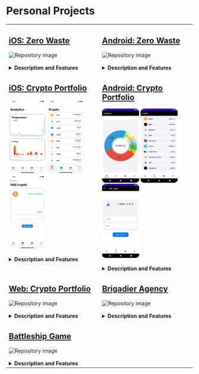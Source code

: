 # Personal Projects

<table>
  <tr>
  <!-- iOS: Zero Waste -->
  <td valign="top" valign="center">
    <h2><a href="https://github.com/belekomurzakov/zero-waste-ios">iOS: Zero Waste</a></h2>
    <img src="https://repository-images.githubusercontent.com/303733323/fd001c1f-4d11-4322-af1b-c337a79ae7f0" alt="Repository image" width="400"/>
    <br/>
    <br/>
    <details>
      <summary><b>Description and Features</b></summary>
      <p>Sample car sales and service application. Pulsar is a fictitious electric car manufacturer company. This application helps Pulsar to sell cars on-site, and through their customer-facing website. Event-driven patterns allow to build loosely coupled integrations using multiple programming languages and systems. Regardless of the industry you work in, this app demonstrates how to build rich and immersive user experiences with the connected compute and runtime capabilities of the Salesforce Platform.</p>
      <b>Features</b><br/>
      <p>
        <code>rest-api</code>, <code>realm</code>, <code>mapkit</code>, <code>swift-ui</code>, <code>coreml</code>
      </p>
    </details>
  </td>
  <!-- Android: Zero Waste -->
  <td valign="top">
    <h2><a href="https://github.com/belekomurzakov/zero-waste-android">Android: Zero Waste</a></h2>
    <img src="https://repository-images.githubusercontent.com/303731885/a11a6e80-0d79-11eb-82f7-250f255083ce" alt="Repository image" width="400"/>
    <br/>
    <br/>
    <details>
      <summary><b>Description and Features</b></summary>
      <p>A collection of easy-to-digest code examples demonstrating Apex best practices. Each Recipe demonstrates how to code a specific common task while adhering to best practices. The UI allows you to browse the code, associated tests, and documentation about the recipes all in a convenient, in-org browser.</p>
      <b>Features</b><br/>
      <p>
<code>android</code>, <code>room</code>, <code>google-maps</code>, <code>dependency-injection</code>, <code>datastore</code>, <code>koin</code>, <code>ml-kit</code>
      </p>
    </details>
  </td>
</tr>
<tr>
  <!-- iOS: Crypto Portfolio -->
  <td width="50%" valign="top">
    <h2><a href="https://github.com/belekomurzakov/crypto-portfolio-ios">iOS: Crypto Portfolio</a></h2>
    <img src="https://github.com/belekomurzakov/crypto-portfolio-ios/blob/master/Assets.xcassets/analytics.imageset/analytics.png" alt="Repository image" width="100" height="200"/>
    <img src="https://github.com/belekomurzakov/crypto-portfolio-ios/blob/master/Assets.xcassets/price.imageset/price.png" alt="Repository image" width="100" height="200"/>
    <img src="https://github.com/belekomurzakov/crypto-portfolio-ios/blob/master/Assets.xcassets/add.imageset/add.png" alt="Repository image" width="100" height="200"/>
    <br/>
    <br/>
    <details>
      <summary><b>Description and Features</b></summary>
      <p>A collection of easy-to-digest code examples for Lightning Web Components. Each recipe demonstrates how to code a specific task in the fewest lines of code possible, while following best practices. A View Source link takes you right to the code in GitHub. From Hello World to data access and third-party libraries, there is a recipe for that!</p>
      <b>Features</b><br/>
      <p>
        <code>rest-api</code>, <code>school-project</code>, <code>coredata</code>, <code>swiftui</code>, <code>swiftui-charts</code>
      </p>     
    </details>
  </td>
    <!-- Android: Crypto Portfolio -->
  <td valign="top">
    <h2><a href="https://github.com/belekomurzakov/crypto-portfolio-android">Android: Crypto Portfolio</a></h2>
    <img src="https://github.com/belekomurzakov/crypto-portfolio-android/blob/master/app/src/main/res/drawable/analytics.png" alt="Repository image" width="100" height="200"/>
    <img src="https://github.com/belekomurzakov/crypto-portfolio-android/blob/master/app/src/main/res/drawable/prices.png" alt="Repository image" width="100" height="200"/>
    <img src="https://github.com/belekomurzakov/crypto-portfolio-android/blob/master/app/src/main/res/drawable/add_crypto.png" alt="Repository image" width="100" height="200"/> 
    <br/>
    <br/>
    <details>
      <summary><b>Description and Features</b></summary>
      <p>Sample retail application. This application helps E-Bikes, a fictitious electric bicycle manufacturer, manage their products and reseller orders using a rich User Experience. Explore this application, that also integrates with Experience Cloud, and learn how to build rich User Experiences with Lightning Web Components using different data access strategies.</p>
      <b>Features</b><br/>
      <p>
        <code>school-project</code>, <code>mvvm-android</code>, <code>room-database</code>
      </p>     
    </details>
  </td>
  <tr>
  <!-- Web: Crypto Portfolio -->
  <td valign="top">
    <h2><a href="https://github.com/belekomurzakov/crypto-portfolio-web">Web: Crypto Portfolio</a></h2>
    <img src="https://repository-images.githubusercontent.com/457704692/333b906e-aa2a-421c-92cd-deef621b7dce" alt="Repository image" width="400"/>
    <br/>
    <br/>
    <details>
      <summary><b>Description and Features</b></summary>
      <p>Ready to Fly is a Slack sample app that manages travel approvals. The app showcases the power of Slack when integrated with the Salesforce Platform and lets you view and modify Salesforce data directly from a custom Slack app.</p>
      <b>Features</b><br/>
      <p>
        <code>python</code>, <code>bootstrap</code>, <code>flask</code>, <code>api-rest</code>, <code>sqlite3</code>      
      </p>
    </details>
  </td>
  <!-- Brigadier agency -->
  <td valign="top">
    <h2><a href="https://github.com/belekomurzakov/brigadier-agency">Brigadier Agency</a></h2>
    <img src="https://repository-images.githubusercontent.com/161481406/87057b80-99e7-11ea-8731-13a8b65a3860" alt="Repository image" width="400"/>
    <br/>
    <br/>
    <details>
      <summary><b>Description and Features</b></summary>
      <p>Sample real estate application. Dreamhouse is a fictitious real estate company. This application helps Dreamhouse brokers manage their properties and their customers. Brokers can also use the application on the Salesforce mobile app to help manage their property portfolio. Regardless of the industry you work in, this app demonstrates how to build rich and immersive user experiences with Lightning Components.</p>
      <b>Features</b><br/>
      <p>
        <code>python</code>, <code>school-project</code>, <code>flask</code>
      </p>
    </details>
  </td>
    <tr>
  <!-- Battleship -->
  <td valign="top">
    <h2><a href="https://github.com/belekomurzakov/battleship">Battleship Game</a></h2>
    <img src="https://repository-images.githubusercontent.com/272735494/8274c700-b068-11ea-9e3d-1442e064337e" alt="Repository image" width="400"/>
    <br/>
    <br/>
    <details>
      <summary><b>Description and Features</b></summary>
      <p>A collection of code examples to help you replace Visualforce pages with Lightning Web Components. Each example shows a typical Visualforce pattern and its equivalent LWC implementation. Each example also links right to the Visualforce or LWC code in GitHub.</p>
      <b>Features</b><br/>
      <p>
        <code>java</code>, <code>school-project</code>, <code>greenfoot</code>
      </p>
    </details>
  </td>
</table>
